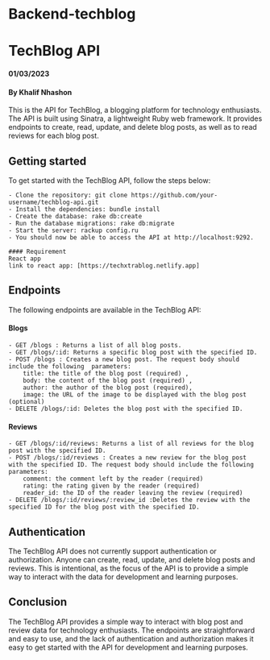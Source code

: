 # Backend-techblog
# TechBlog API
#### 01/03/2023
#### By Khalif Nhashon

This is the API for TechBlog, a blogging platform for technology enthusiasts. The API is built using Sinatra, a lightweight Ruby web framework. It provides endpoints to create, read, update, and delete blog posts, as well as to read reviews for each blog post.

## Getting started
To get started with the TechBlog API, follow the steps below:

    - Clone the repository: git clone https://github.com/your-username/techblog-api.git
    - Install the dependencies: bundle install
    - Create the database: rake db:create
    - Run the database migrations: rake db:migrate
    - Start the server: rackup config.ru
    - You should now be able to access the API at http://localhost:9292.

    #### Requirement
    React app
    link to react app: [https://techxtrablog.netlify.app]

## Endpoints
The following endpoints are available in the TechBlog API:

#### Blogs
    - GET /blogs : Returns a list of all blog posts.
    - GET /blogs/:id: Returns a specific blog post with the specified ID.
    - POST /blogs : Creates a new blog post. The request body should include the following  parameters:  
        title: the title of the blog post (required) ,
        body: the content of the blog post (required) ,
        author: the author of the blog post (required), 
        image: the URL of the image to be displayed with the blog post (optional)
    - DELETE /blogs/:id: Deletes the blog post with the specified ID.

#### Reviews
    - GET /blogs/:id/reviews: Returns a list of all reviews for the blog post with the specified ID.
    - POST /blogs/:id/reviews : Creates a new review for the blog post with the specified ID. The request body should include the following parameters:
        comment: the comment left by the reader (required)
        rating: the rating given by the reader (required)
        reader_id: the ID of the reader leaving the review (required)
    - DELETE /blogs/:id/reviews/:review_id :Deletes the review with the specified ID for the blog post with the specified ID.

## Authentication
The TechBlog API does not currently support authentication or authorization. Anyone can create, read, update, and delete blog posts and reviews. This is intentional, as the focus of the API is to provide a simple way to interact with the data for development and learning purposes.

## Conclusion
The TechBlog API provides a simple way to interact with blog post and review data for technology enthusiasts. The endpoints are straightforward and easy to use, and the lack of authentication and authorization makes it easy to get started with the API for development and learning purposes.